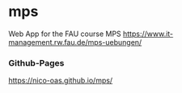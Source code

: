 # mps
Web App for the FAU course MPS https://www.it-management.rw.fau.de/mps-uebungen/

### Github-Pages
https://nico-oas.github.io/mps/


